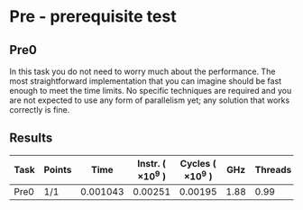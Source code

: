 # Pre - prerequisite test
## Pre0
In this task you do not need to worry much about the performance. The most straightforward
implementation that you can imagine should be fast enough to meet the time limits.
No specific techniques are required and you are not expected to use any form of parallelism yet;
any solution that works correctly is fine.

## Results

| Task | Points |     Time | Instr. ( $\times 10^9$ ) | Cycles ( $\times 10^9$ ) |  GHz | Threads |
|------|--------|----------|--------------------------|--------------------------|------|---------|
| Pre0 |    1/1 | 0.001043 |                  0.00251 |                  0.00195 | 1.88 |    0.99 |
